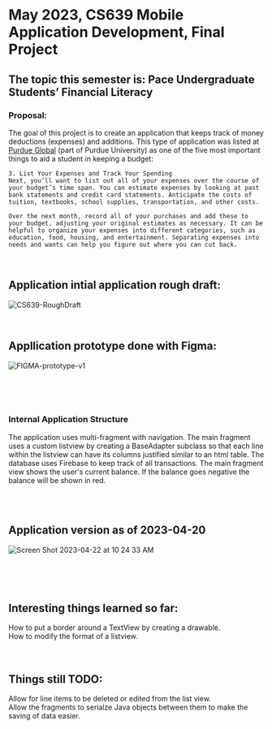 # May 2023, CS639 Mobile Application Development, Final Project

## The topic this semester is: Pace Undergraduate Students’ Financial Literacy

### Proposal:
The goal of this project is to create an application that keeps track of money deductions (expenses) and additions. This type of application was listed at [Purdue Global](https://www.purdueglobal.edu/blog/student-life/budgeting-financial-literacy/) (part of Purdue University) as one of the five most important things to aid a student in keeping a budget:
```
3. List Your Expenses and Track Your Spending
Next, you’ll want to list out all of your expenses over the course of your budget’s time span. You can estimate expenses by looking at past bank statements and credit card statements. Anticipate the costs of tuition, textbooks, school supplies, transportation, and other costs.

Over the next month, record all of your purchases and add these to your budget, adjusting your original estimates as necessary. It can be helpful to organize your expenses into different categories, such as education, food, housing, and entertainment. Separating expenses into needs and wants can help you figure out where you can cut back.
```




<br>

## Application intial application rough draft:
![CS639-RoughDraft](https://user-images.githubusercontent.com/94663542/232889561-7593f186-8f36-4eeb-b7f7-a465c3a3b712.jpg)

<br>

## Appllication prototype done with Figma:
![FIGMA-prototype-v1](https://user-images.githubusercontent.com/94663542/232889751-70d7418a-305b-44af-9fb3-aafe278f467e.png)


<br>
<br>
<br>

### Internal Application Structure
<p>The application uses multi-fragment with navigation. The main fragment uses a custom listview by creating a BaseAdapter subclass so that each line within the listview can have its columns justified similar to an html table. The database uses Firebase to keep track of all transactions. The main fragment view shows the user's current balance. If the balance goes negative the balance will be shown in red.</p>

<br>
<br>

## Application version as of 2023-04-20

![Screen Shot 2023-04-22 at 10 24 33 AM](https://user-images.githubusercontent.com/94663542/233790568-ed3cc4ca-39ee-45f9-b6e8-82080e01c09a.png)


<br>
<br>
<br>

## Interesting things learned so far:
How to put a border around a TextView by creating a drawable.<br>
How to modify the format of a listview.<br>
<br>
<br>

## Things still TODO:
Allow for line items to be deleted or edited from the list view.<br>
Allow the fragments to serialze Java objects between them to make the saving of data easier.

